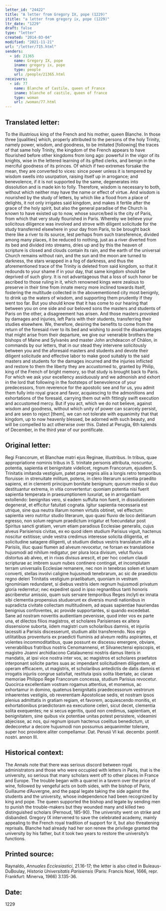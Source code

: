 ```yaml
---
letter_id: "24422"
title: "A letter from Gregory IX, pope (1229)"
ititle: "a letter from gregory ix, pope (1229)"
ltr_date: "1229"
draft: false
type: "letter"
created: "2014-03-04"
modified: "2021-11-21"
url: "/letter/715.html"
senders:
  - id: 21365
    name: Gregory IX, pope
    iname: gregory ix, pope
    type: people
    url: /people/21365.html
receivers:
  - id: 77
    name: Blanche of Castile, queen of France
    iname: blanche of castile, queen of france
    type: woman
    url: /woman/77.html
---
```

<h2> Translated letter:</h2>To the illustrious king of the French and his mother, queen Blanche.
In those three [qualities] which, properly attributed to the persons of the holy Trinity, namely power, wisdom, and goodness, to be imitated [following] the traces of that same holy Trinity, the kingdom of the French appears to have flourished before other kingdoms from long ago:  powerful in the vigor of its knights, wise in the lettered learning of its gifted clerks, and benign in the merciful goodness of its princes.  Of which if two extremes forsake the mean, they are converted to vices:  since power unless it is tempered by wisdom swells into usurpation, raising itself up in arrogance; and benevolence, if it is not supported by the same, degenerates into dissolution and is made kin to folly.  Therefore, wisdom is necessary to both, without which neither may have the name or effect of virtue.
And wisdom is nourished by the study of letters, by which like a flood from a place of delights, it not only irrigates said kingdom, and makes it fertile after the grace of the holy spirit, but also the general paradise of the Church is known to have existed up to now, whose source/bed is the city of Paris, from which that very study flourished in Paris.  Whereby we believe your solicitous diligence was involved and strove with diligent solicitude for the study transferred elsewhere in your day from Paris, to be brought back there like a river to its source, lest perhaps from such transference, divided among many places, it be reduced to nothing, just as a river diverted from its bed and divided into streams, dries up and by this the heaven of scripture is closed and clouds contain its rain, and the earth of the universal Church remains without rain, and the sun and the moon are turned to darkness, the stars wrapped in a fog of darkness, and thus the aforementioned trace of the Trinity is deleted from said kingdom, so that it redounds to your shame if in your day, that same kingdom should be deprived of such glory.  It is not advantageous that a loss of such honor be ascribed to those ruling in it, which renowned kings were zealous to preserve in their time from innate mercy more inclined towards itself, fostering the multitude collected in the abovementioned city most benignly, to drink up the waters of wisdom, and supporting them prudently if they went too far.
But you should know that it has come to our hearing that between you on one side and our beloved sons the masters and students of Paris on the other, a disagreement has arisen.  And those masters provoked by damages and injuries, left Paris with their students, transferring their studies elsewhere.  We, therefore, desiring the benefits to come from the return of the foresaid river to its bed and wishing to avoid the disadvantages that might arise from their departure, we give our venerable brothers the bishops of Maine and Sylvanès and master John archdeacon of Châlon, in commands by our letters, that in our stead they intervene solicitously between you and the aforesaid masters and students and devote their diligent solicitude and effective labor to make good suitably to the said masters and students for the damages incurred and the injuries inflicted and restore to them the liberty they are accustomed to, granted by Philip, king of the French of bright memory, so that study is brought back to Paris.
For which we ask your excellency assiduously and we admonish and exhort in the lord that following in the footsteps of benevolence of your predecessors, from reverence for the apostolic see and for us, you admit them fully into royal grace and favor, acquiescing to the admonitions and exhortations of the foresaid, carrying them out with fittingly swift execution and accustomed mercy.  But if you act, which we do not believe, against wisdom and goodness, without which unity of power can scarcely persist, and are seen to reject [them], we can not tolerate with equanimity that that kingdom, up to now heavenly blessed, be adorned with such beauty, and will be compelled to act otherwise over this.
Dated at Perugia, 6th kalends of December, in the third year of our pontificate.
<h2 class="mt-4"> Original letter:</h2>Regi Francorum, et Blanchae matri ejus Reginae, illustribus.
In tribus, quae appropriatione nominis tribus in S. trinitate personis attributa, noscuntur, potentia, sapientia et benignitate videlicet, regnum Francorum, ejusdem S. Trinitatis imitanda vestigium, patet prae regnis aliis a longis retro temporibus floruisse:  in strenuitate militum, potens, in clero literarum scientia praedito sapiens, et in clementi principum bonitate benignum; quorum medio si duo destituantur extrema, in vitia convertentur:  quoniam potentia nisi fuerit sapientia temperata in praesumptionem luxuriat, se in arrogantiam extollendo:  benignitas vero, si eadem suffulta non fuerit, in dissolutionem degenerat, et efficitur fatuitati cognata.  Igitur sapientia necessaria est utrique, sine qua neutra illarum nomen virtutis obtinet, vel effectum:  sapientia vero nutritur studio literarum, quo quasi fluvio de loco delitiarum egresso, non solum regnum praedictum irrigatur et foecundatur post Spiritus sancti gratiam, verum etiam paradisus Ecclesiae generalis, cujus alveus Parisiensis civitas, ex eo quod idem studium Parisius viguit, hactenus noscitur extitisse; unde vestra credimus interesse solicita diligentia, et solicitudine satagere diligenti, ut studium diebus vestris translatum alibi a Parisiis, illuc quasi flumen ad alveum revocetur, ne forsan ex translatione hujusmodi ad nihilum redigatur, per plura loca divisum, velut fluvius distortus ab alveo, et in rivas divisus arescit, et per hoc coelum claudi scripturae ac imbrem suum nubes continere contingat, et incomplutam terram universalis Ecclesiae remanere, nec non in tenebras solem et lunam converti, stellas involvi caligine hujusmodi tenebrarum, ac sic de praedicto regno deleri Trinitatis vestigium praelibatum, quoniam in vestram ignominiam redundaret, si diebus vestris idem regnum hujusmodi privatum gloria rederretur; nec expediret quod in ipso regnantibus tanti honoris ascriberetur amissio, quam suis servare temporibus Reges inclyti ex innata sibi clementia propensius studuerunt ex diversis mundi nationibus in supradicta civitate collectam multitudinem, ad aquas sapientiae hauriendas benignius confoventes, ac provide supportantes, si quando excedebat.
Sane ad nostram noveritis audientiam pevenisse, quod inter vos ex parte una, et dilectos filios magistros, et scholares Parisienses ex altera dissensione suborta, iidem magistri cum scholaribus damnis, et injuriis lacessiti a Parisiis discesserunt, studium alibi transferendo.  Nos ergo utilitatibus proventuris ex praedicti fluminis ad alveum reditu aspirantes, et volentes incommoditatibus, quae possunt ex discessu emergere, obviare, venerabilibus fratribus nostris Cenomannensi, et Silvanectensi episcopis, et magistro Joanni archidiacono Catalaunensi nostris damus literis in mandatis, at ipsi vice nostra inter vos, ac magistros et scholares praefatos interponant solicite partes suas ac impendant solicitudinem diligentem, et operam efficacem, ut magistris, et scholaribus antedictis de datis damnis et irrogatis injuriis congrue satisfiat, restituta ipsis solita libertate, ac clarae memoriae Philippo Rege Francorum concessa, studium Parisius revocetur.  Quocirca excellentiam vostram rogamus attentius, et monemus, ac exhortamur in domino, quatenus benignitatis praedecessorum vestrorum inhaerentes vestigiis, ob reverentiam Apostolicae sedis, et nostram ipsos plenius admittatis in gratiam regiam, et favorem, acquiescendo monitis, et exhortationibus praedictoram ea executione celeri, sicut decet, clementia solita exequentes; ne si secus egeritis, quod non credimus, sapientiam, et benignitatem, sine quibus vix potentiae unitas potest persistere, videamini abjecisse, ac nos, qui regnum ipsum hactenus coelitus benedictum, ut dedecoretur a decore hujusmodi non possumus aequanimiter tolerare, super hoc providere aliter compellamur.
Dat. Perusii VI kal. decembr. pontif. nostri. annon III.
<h2 class="mt-4"> Historical context:</h2>The Annals note that there was serious discord between royal administrators and those who were occupied with letters in Paris, that is the university, so serious that many scholars went off to other places in France and Europe.  The trouble began with a quarrel in a tavern over the price of wine, followed by vengeful acts on both sides, with the bishop of Paris, Guillaume d’Auvergne, and the papal legate taking the side against the students and the university, whose independence had been recognized by king and pope.  The queen supported the bishop and legate by sending men to punish the trouble-makers but they wounded many and killed two distinguished scholars (Pernoud, 185-90).  The university went on strike and disbanded.  Gregory IX intervened to save the celebrated academy, mainly appealing to the French royal tradition of support for it, but also threatening reprisals.  Blanche had already had her son renew the privilege granted the university by his father, but it took two years to restore the university’s functions.
<h2 class="mt-4"> Printed source:</h2><p>Raynaldo, <em>Annuales Ecclesiastici</em>, 21.16-17; the letter is also cited in Buleaus-DuBoulay, <em>Historia Universitatis Parisiensis</em> (Paris: Francis Noel, 1666, repr. Frankfurt: Minerva, 1966) 3.135-36.</p><h2 class="mt-4"> Date:</h2>1229